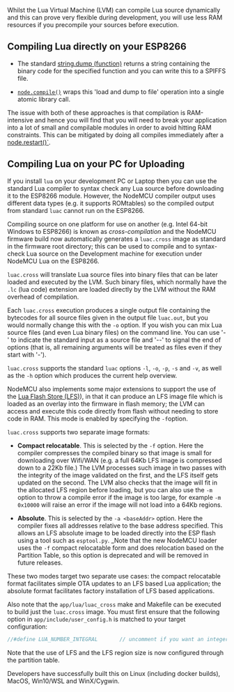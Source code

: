 Whilst the Lua Virtual Machine (LVM) can compile Lua source dynamically and this can prove
very flexible during development, you will use less RAM resources if you precompile
your sources before execution.

## Compiling Lua directly on your ESP8266

-  The standard [string.dump \(function)](https://www.lua.org/manual/5.1/manual.html#pdf-string.dump) returns a string containing the binary code for the specified function and you can write this to a SPIFFS file.

-  [`node.compile()`](modules/node/#nodecompile) wraps this 'load and dump to file' operation into a single atomic library call.

The issue with both of these approaches is that compilation is RAM-intensive and hence
you will find that you will need to break your application into a lot of small and
compilable modules in order to avoid hitting RAM constraints.  This can be mitigated
by doing all compiles immediately after a [node.restart()`](modules/node/#noderestart).

## Compiling Lua on your PC for Uploading

If you install `lua` on your development PC or Laptop then you can use the standard Lua
compiler to syntax check any Lua source before downloading it to the ESP8266 module.  However,
the NodeMCU compiler output uses different data types (e.g. it supports ROMtables) so the
compiled output from standard `luac` cannot run on the ESP8266.

Compiling source on one platform for use on another (e.g. Intel 64-bit Windows to ESP8266) is
known as _cross-compilation_ and the NodeMCU firmware build now automatically generates
a `luac.cross` image as standard in the firmware root directory; this can be used to
compile and to syntax-check Lua source on the Development machine for execution under
NodeMCU Lua on the ESP8266.

`luac.cross` will translate Lua source files into binary files that can be later loaded
and executed by the LVM.  Such binary files, which normally have the `.lc` (lua code)
extension are loaded directly by the LVM without the RAM overhead of compilation.

Each `luac.cross` execution produces a single output file containing the bytecodes
for all source files given in the output file `luac.out`, but you would normally
change this with the `-o` option. If you wish you can mix Lua source files (and
even Lua binary files) on the command line. You can use '-' to indicate the
standard input as a source file and '--' to signal the end of options (that is, all
remaining arguments will be treated as files even if they start with '-').

`luac.cross` supports the standard `luac` options `-l`, `-o`, `-p`, `-s` and `-v`,
as well as the `-h` option which produces the current help overview.

NodeMCU also implements some major extensions to support the use of the
[Lua Flash Store (LFS)](lfs.md)), in that it can produce an LFS image file which
is loaded as an overlay into the firmware in flash memory; the LVM can access and
execute this code directly from flash without needing to store code in RAM.  This
mode is enabled by specifying the `-f`option.

`luac.cross` supports two separate image formats:

-  **Compact relocatable**. This is selected by the `-f` option. Here the compiler compresses the compiled binary so that image is small for downloading over Wifi/WAN (e.g. a full 64Kb LFS image is compressed down to a 22Kb file.) The LVM processes such image in two passes with the integrity of the image validated on the first, and the LFS itself gets updated on the second.  The LVM also checks that the image will fit in the allocated LFS region before loading, but you can also use the `-m` option to throw a compile error if the image is too large, for example `-m 0x10000` will raise an error if the image will not load into a 64Kb regions.

-  **Absolute**. This is selected by the `-a <baseAddr>` option. Here the compiler fixes all addresses relative to the base address specified. This allows an LFS absolute image to be loaded directly into the ESP flash using a tool such as  `esptool.py`.  _Note that the new NodeMCU loader uses the `-f` compact relocatable form and does relocation based on the Partition Table, so this option is deprecated and will be removed in future releases.

These two modes target two separate use cases: the compact relocatable format
facilitates simple OTA updates to an LFS based Lua application; the absolute format
facilitates factory installation of LFS based applications.

Also note that the `app/lua/luac_cross` make and Makefile can be executed to build
just the `luac.cross` image.  You must first ensure that the following option in
`app/include/user_config.h` is matched to your target configuration:

```c
//#define LUA_NUMBER_INTEGRAL       // uncomment if you want an integer build
```

Note that the use of LFS and the LFS region size is now configured through the partition table.

Developers have successfully built this on Linux (including docker builds), MacOS, Win10/WSL and WinX/Cygwin.
